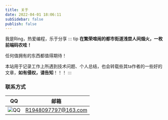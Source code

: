 ```yaml
---
title: 关于
date: 2022-04-01 18:06:11
subSidebar: false
publish: false
---
```


我是Ring，热爱编程，乐于分享
::: tip
**在繁荣喧闹的都市街道浅尝人间烟火，一枚前端码农哇！**

任何值拥有的东西都值得期待！

本站用于记录工作上所遇到技术问题、个人总结，也会转载些其ta作者的一些好的文章，**如有侵权，请告知**！！！
:::

### 联系方式
|QQ|邮箱|
|--|--|
|![QQ](/img/myqq.jpg)|R1948097797@163.com|